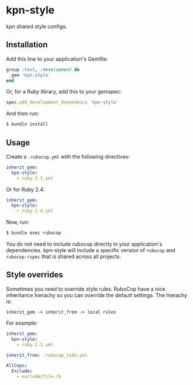# kpn-style

kpn shared style configs.

## Installation

Add this line to your application's Gemfile:

```ruby
group :test, :development do
  gem 'kpn-style'
end
```

Or, for a Ruby library, add this to your gemspec:

```ruby
spec.add_development_dependency 'kpn-style'
```

And then run:

```bash
$ bundle install
```

## Usage

Create a `.rubocop.yml` with the following directives:

```yaml
inherit_gem:
  kpn-style:
    - ruby-2.1.yml
```

Or for Ruby 2.4:

```yaml
inherit_gem:
  kpn-style:
    - ruby-2.4.yml
```

Now, run:

```bash
$ bundle exec rubocop
```

You do not need to include rubocop directly in your application's dependencies. kpn-style will include a specific version of `rubocop` and `rubocop-rspec` that is shared across all projects.

## Style overrides

Sometimes you need to override style rules. RuboCop have a nice inheritance hierachy so you can override the default settings.
The hierachy is:

```
inherit_gem -> inherit_from -> local rules
```

For example:

```yaml
inherit_gem:
  kpn-style:
    - ruby-2.1.yml

inherit_from: .rubocop_todo.yml

AllCops:
  Exclude:
    - exclude/file.rb
```
